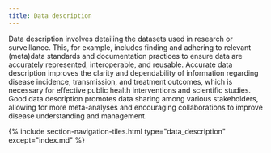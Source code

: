 ```yaml
---
title: Data description
---
```


Data description involves detailing the datasets used in research or surveillance. This, for example, includes finding and adhering to relevant (meta)data standards and documentation practices to ensure data are accurately represented, interoperable, and reusable. Accurate data description improves the clarity and dependability of information regarding disease incidence, transmission, and treatment outcomes, which is necessary for effective public health interventions and scientific studies. Good data description promotes data sharing among various stakeholders, allowing for more meta-analyses and encouraging collaborations to improve disease understanding and management.


{% include section-navigation-tiles.html type="data_description" except="index.md" %}

